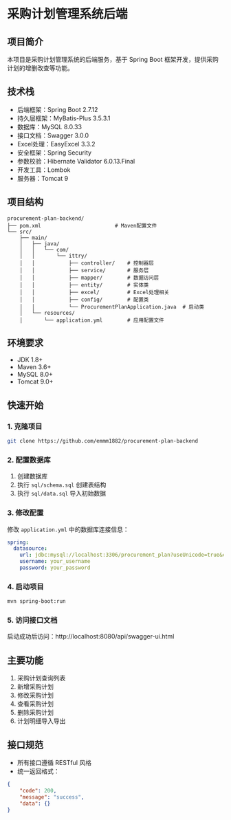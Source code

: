 # 采购计划管理系统后端

## 项目简介
本项目是采购计划管理系统的后端服务，基于 Spring Boot 框架开发，提供采购计划的增删改查等功能。

## 技术栈
- 后端框架：Spring Boot 2.7.12
- 持久层框架：MyBatis-Plus 3.5.3.1
- 数据库：MySQL 8.0.33
- 接口文档：Swagger 3.0.0
- Excel处理：EasyExcel 3.3.2
- 安全框架：Spring Security
- 参数校验：Hibernate Validator 6.0.13.Final
- 开发工具：Lombok
- 服务器：Tomcat 9

## 项目结构
```
procurement-plan-backend/
├── pom.xml                        # Maven配置文件
└── src/
    ├── main/
    │   ├── java/
    │   │   └── com/
    │   │       └── ittry/
    │   │           ├── controller/    # 控制器层
    │   │           ├── service/       # 服务层
    │   │           ├── mapper/        # 数据访问层
    │   │           ├── entity/        # 实体类
    │   │           ├── excel/         # Excel处理相关
    │   │           ├── config/        # 配置类
    │   │           └── ProcurementPlanApplication.java  # 启动类
    │   └── resources/
    │       └── application.yml        # 应用配置文件
```

## 环境要求
- JDK 1.8+
- Maven 3.6+
- MySQL 8.0+
- Tomcat 9.0+

## 快速开始

### 1. 克隆项目
```bash
git clone https://github.com/emmm1882/procurement-plan-backend
```

### 2. 配置数据库
1. 创建数据库
2. 执行 `sql/schema.sql` 创建表结构
3. 执行 `sql/data.sql` 导入初始数据

### 3. 修改配置
修改 `application.yml` 中的数据库连接信息：
```yaml
spring:
  datasource:
    url: jdbc:mysql://localhost:3306/procurement_plan?useUnicode=true&characterEncoding=utf-8&serverTimezone=Asia/Shanghai
    username: your_username
    password: your_password
```

### 4. 启动项目
```bash
mvn spring-boot:run
```

### 5. 访问接口文档
启动成功后访问：http://localhost:8080/api/swagger-ui.html

## 主要功能
1. 采购计划查询列表
2. 新增采购计划
3. 修改采购计划
4. 查看采购计划
5. 删除采购计划
6. 计划明细导入导出

## 接口规范
- 所有接口遵循 RESTful 风格
- 统一返回格式：
```json
{
    "code": 200,
    "message": "success",
    "data": {}
}
```

